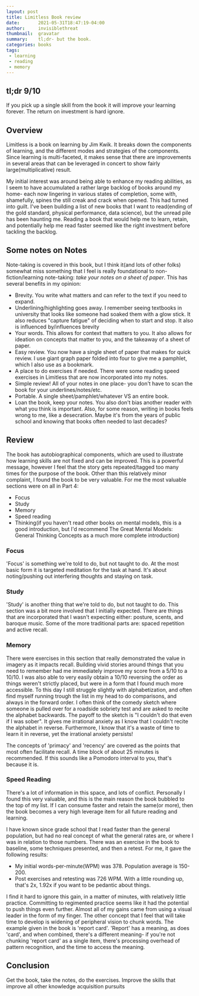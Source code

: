 ```yaml
---
layout: post
title: Limitless Book review
date:       2021-05-31T18:47:19-04:00
author:     invisiblethreat
thumbnail:  gravatar
summary:    tl;dr- but the book.
categories: books
tags:
 - learning
 - reading
 - memory
---
```

## tl;dr 9/10

If you pick up a single skill from the book it will improve your learning
forever. The return on investment is hard ignore.

## Overview

Limitless is a book on learning by Jim Kwik. It breaks down the components of
learning, and the different modes and strategies of the components. Since
learning is multi-faceted, it makes sense that there are improvements in several
areas that can be leveraged in concert to show fairly large(multiplicative)
result.

My initial interest was around being able to enhance my reading abilities, as I
seem to have accumulated a rather large backlog of books around my home- each
now lingering in various states of completion, some with, shamefully, spines the
still creak and crack when opened. This had turned into guilt. I've been
building a list of new books that I want to read(ending of the gold standard,
physical performance, data science), but the unread pile has been haunting me.
Reading a book that would help me to learn, retain, and potentially help me read
faster seemed like the right investment before tackling the backlog.

## Some notes on Notes

Note-taking is covered in this book, but I think it(and lots of other folks)
somewhat miss something that I feel is really foundational to
non-fiction/learning note-taking: *take your notes on a sheet of paper*.  This
has several benefits in my opinion:

- Brevity. You write what matters and can refer to the text if you need to expand.
- Underlining/highlighting goes away. I remember seeing textbooks in university that looks like someone had soaked them with a glow stick. It also reduces "capture fatigue" of deciding when to start and stop. It also is influenced by/influences brevity
- Your words. This allows for context that matters to you. It also allows for ideation on concepts that matter to you, and the takeaway of a sheet of paper.
- Easy review. You now have a single sheet of paper that makes for quick review. I use giant graph paper folded into four to give me a pamphlet, which I also use as a bookmark.
- A place to do exercises if needed. There were some reading speed exercises in Limitless that are now incorporated into my notes.
- Simple review! All of your notes in one place- you don't have to scan the book for your underlines/notes/etc.
- Portable. A single sheet/pamphlet/whatever VS an entire book.
- Loan the book, keep your notes. You also don't bias another reader with what you think is important. Also, for some reason, writing in books feels wrong to me, like a desecration. Maybe it's from the years of public school and knowing that books often needed to last decades?

## Review

The book has autobiographical components, which are used to illustrate how
learning skills are not fixed and can be improved. This is a powerful message,
however I feel that the story gets repeated/tagged too many times for the
purpose of the book. Other than this relatively minor complaint, I found the
book to be very valuable. For me the most valuable sections were on all in Part
4:

- Focus
- Study
- Memory
- Speed reading
- Thinking(if you haven't read other books on mental models, this is a good introduction, but I'd recommend The Great Mental Models: General Thinking Concepts as a much more complete introduction)

### Focus

'Focus' is something we're told to do, but not taught to do. At the most basic
form it is targeted meditation for the task at hand. It's about noting/pushing
out interfering thoughts and staying on task.

### Study

'Study' is another thing that we're told to do, but not taught to do. This
section was a bit more involved that I initially expected. There are things that
are incorporated that I wasn't expecting either: posture, scents, and baroque
music. Some of the more traditional parts are: spaced repetition and active
recall.

### Memory

There were exercises in this section that really demonstrated the value in
imagery as it impacts recall. Building vivid stories around things that you need
to remember had me immediately improve my score from a 5/10 to a 10/10. I was
also able to very easily obtain a 10/10 reversing the order as things weren't
strictly placed, but were in a form that I found much more accessible. To this
day I still struggle slightly with alphabetization, and often find myself
running trough the list in my head to do comparisons, and always in the forward
order. I often think of the comedy sketch where someone is pulled over for a
roadside sobriety test and are asked to recite the alphabet backwards. The
payoff to the sketch is "I couldn't do that even if I was sober". It gives me
irrational anxiety as I know that I couldn't recite the alphabet in reverse.
Furthermore, I know that it's a waste of time to learn it in reverse, yet the
irrational anxiety persists!

The concepts of 'primacy' and 'recency' are covered as the points that most
often facilitate recall. A time block of about 25 minutes is recommended. If
this sounds like a Pomodoro interval to you, that's because it is.

### Speed Reading

There's a lot of information in this space, and lots of conflict. Personally I
found this very valuable, and this is the main reason the book bubbled to the
top of my list. If I can consume faster and retain the same(or more), then the
book becomes a very high leverage item for all future reading and learning.

I have known since grade school that I read faster than the general population,
but had no real concept of what the general rates are, or where I was in
relation to those numbers. There was an exercise in the book to baseline, some
techniques presented, and then a retest. For me, it gave the following results:

- My initial words-per-minute(WPM) was 378. Population average is 150-200.
- Post exercises and retesting was 726 WPM. With a little rounding up, that's 2x, 1.92x if you want to be pedantic about things.

I find it hard to ignore this gain, in a matter of minutes, with relatively
little practice. Committing to regimented practice seems like it had the
potential to push things even further. Almost all of my gains came from using a
visual leader in the form of my finger. The other concept that I feel that will
take time to develop is widening of peripheral vision to chunk words. The
example given in the book is 'report card'. 'Report' has a meaning, as does
'card', and when combined, there's a different meaning- if you're not chunking
'report card' as a single item, there's processing overhead of pattern
recognition, and the time to access the meaning.

## Conclusion

Get the book, take the notes, do the exercises. Improve the skills that improve
all other knowledge acquisition pursuits
